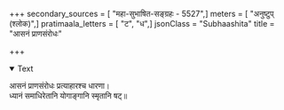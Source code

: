 +++
secondary_sources = [ "महा-सुभाषित-सङ्ग्रहः - 5527",]
meters = [ "अनुष्टुप् (श्लोक)",]
pratimaala_letters = [ "ट", "ध",]
jsonClass = "Subhaashita"
title = "आसनं प्राणसंरोधः"

+++

<details open><summary>Text</summary>

आसनं प्राणसंरोधः प्रत्याहारश्च धारणा।  
ध्यानं समाधिरेतानि योगाङ्गानि स्मृतानि षट्॥
</details>
